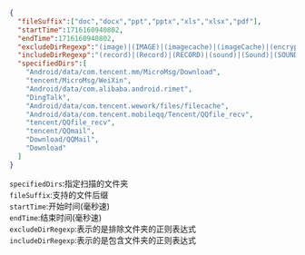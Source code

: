 ```json
{
  "fileSuffix":["doc","docx","ppt","pptx","xls","xlsx","pdf"],
  "startTime":1716160940802,
  "endTime":1716160940802,
  "excludeDirRegexp":"(image)|(IMAGE)|(imagecache)|(imageCache)|(encrypt)|(ENCRYPT)|(decrypt)|(DECRYPT)|(request)|(REQUEST)|(thumb)|(THUMB)|(apk)|(APK)|(error)|(mail)|(MAIL)|(log)|(xlog)|(video)|(VIDEO)|(Video)|(videocache)|(icon)|(photo)|(PHOTO)|(Photo)",
  "includeDirRegexp":"(record)|(Record)|(RECORD)|(sound)|(Sound)|(SOUND)|(mp3)|(MP3)|(audio)|(AUDIO)|(音频)|(资料)|(会议)|(录音)|(记录)|(文档)|(文件)",
  "specifiedDirs":[
    "Android/data/com.tencent.mm/MicroMsg/Download",
    "tencent/MicroMsg/WeiXin",
    "Android/data/com.alibaba.android.rimet",
    "DingTalk",
    "Android/data/com.tencent.wework/files/filecache",
    "Android/data/com.tencent.mobileqq/Tencent/QQfile_recv",
    "tencent/QQfile_recv",
    "tencent/QQmail",
    "Download/QQMail",
    "Download"
  ]
}
```
`specifiedDirs`:指定扫描的文件夹  
`fileSuffix`:支持的文件后缀  
`startTime`:开始时间(毫秒速)  
`endTime`:结束时间(毫秒速)  
`excludeDirRegexp`:表示的是排除文件夹的正则表达式  
`includeDirRegexp`:表示的是包含文件夹的正则表达式  

